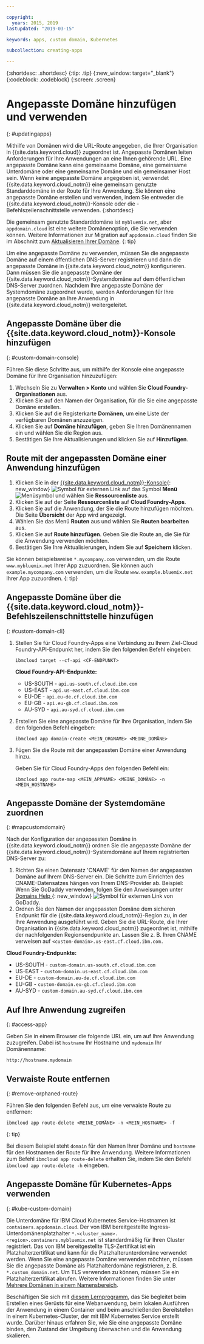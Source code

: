 ```yaml
---

copyright:
  years: 2015, 2019
lastupdated: "2019-03-15"

keywords: apps, custom domain, Kubernetes

subcollection: creating-apps

---
```


{:shortdesc: .shortdesc}
{:tip: .tip}
{:new_window: target="_blank"}
{:codeblock: .codeblock}
{:screen: .screen}

# Angepasste Domäne hinzufügen und verwenden
{: #updatingapps}

Mithilfe von Domänen wird die URL-Route angegeben, die Ihrer Organisation in {{site.data.keyword.cloud}} zugeordnet ist. Angepasste Domänen leiten Anforderungen für Ihre Anwendungen an eine Ihnen gehörende URL. Eine angepasste Domäne kann eine gemeinsame Domäne, eine gemeinsame Unterdomäne oder eine gemeinsame Domäne und ein gemeinsamer Host sein. Wenn keine angepasste Domäne angegeben ist, verwendet {{site.data.keyword.cloud_notm}} eine gemeinsam genutzte Standarddomäne in der Route für Ihre Anwendung. Sie können eine angepasste Domäne erstellen und verwenden, indem Sie entweder die {{site.data.keyword.cloud_notm}}-Konsole oder die -Befehlszeilenschnittstelle verwenden.
{:shortdesc}

Die gemeinsam genutzte Standarddomäne ist `mybluemix.net`, aber `appdomain.cloud` ist eine weitere Domänenoption, die Sie verwenden können. Weitere Informationen zur Migration auf `appdomain.cloud` finden Sie im Abschnitt zum [Aktualisieren Ihrer Domäne](/docs/apps/tutorials?topic=creating-apps-update-domain).
{: tip}

Um eine angepasste Domäne zu verwenden, müssen Sie die angepasste Domäne auf einem öffentlichen DNS-Server registrieren und dann die angepasste Domäne in {{site.data.keyword.cloud_notm}} konfigurieren. Dann müssen Sie die angepasste Domäne der {{site.data.keyword.cloud_notm}}-Systemdomäne auf dem öffentlichen DNS-Server zuordnen. Nachdem Ihre angepasste Domäne der Systemdomäne zugeordnet wurde, werden Anforderungen für Ihre angepasste Domäne an Ihre Anwendung in {{site.data.keyword.cloud_notm}} weitergeleitet.

## Angepasste Domäne über die {{site.data.keyword.cloud_notm}}-Konsole hinzufügen

{: #custom-domain-console}

Führen Sie diese Schritte aus, um mithilfe der Konsole eine angepasste Domäne für Ihre Organisation hinzuzufügen:

1. Wechseln Sie zu **Verwalten > Konto** und wählen Sie **Cloud Foundry-Organisationen** aus.
2. Klicken Sie auf den Namen der Organisation, für die Sie eine angepasste Domäne erstellen.
3. Klicken Sie auf die Registerkarte **Domänen**, um eine Liste der verfügbaren Domänen anzuzeigen.
4. Klicken Sie auf **Domäne hinzufügen**, geben Sie Ihren Domänennamen ein und wählen Sie die Region aus.
5. Bestätigen Sie Ihre Aktualisierungen und klicken Sie auf **Hinzufügen**.

## Route mit der angepassten Domäne einer Anwendung hinzufügen

1. Klicken Sie in der [{{site.data.keyword.cloud_notm}}-Konsole](https://{DomainName}){: new_window} ![Symbol für externen Link](../icons/launch-glyph.svg "Symbol für externen Link") auf das Symbol **Menü** ![Menüsymbol](../../icons/icon_hamburger.svg) und wählen Sie **Ressourcenliste** aus.
2. Klicken Sie auf der Seite **Ressourcenliste** auf **Cloud Foundry-Apps**.
3. Klicken Sie auf die Anwendung, der Sie die Route hinzufügen möchten. Die Seite **Übersicht** der App wird angezeigt.
4. Wählen Sie das Menü **Routen** aus und wählen Sie **Routen bearbeiten** aus.
5. Klicken Sie auf **Route hinzufügen**. Geben Sie die Route an, die Sie für die Anwendung verwenden möchten.
6. Bestätigen Sie Ihre Aktualisierungen, indem Sie auf **Speichern** klicken.

Sie können beispielsweise `*.mycompany.com` verwenden, um die Route `www.mybluemix.net` Ihrer App zuzuordnen. Sie können auch `example.mycompany.com` verwenden, um die Route `www.example.bluemix.net` Ihrer App zuzuordnen.
{: tip}

## Angepasste Domäne über die {{site.data.keyword.cloud_notm}}-Befehlszeilenschnittstelle hinzufügen
{: #custom-domain-cli}

1. Stellen Sie für Cloud Foundry-Apps eine Verbindung zu Ihrem Ziel-Cloud Foundry-API-Endpunkt her, indem Sie den folgenden Befehl eingeben:
   ```
   ibmcloud target --cf-api <CF-ENDPUNKT>
   ```
   
   **Cloud Foundry-API-Endpunkte:**
   * US-SOUTH - `api.us-south.cf.cloud.ibm.com`
   * US-EAST - `api.us-east.cf.cloud.ibm.com`
   * EU-DE - `api.eu-de.cf.cloud.ibm.com`
   * EU-GB - `api.eu-gb.cf.cloud.ibm.com`
   * AU-SYD - `api.au-syd.cf.cloud.ibm.com`
   
2. Erstellen Sie eine angepasste Domäne für Ihre Organisation, indem Sie den folgenden Befehl eingeben:
   ```
   ibmcloud app domain-create <MEIN_ORGNAME> <MEINE_DOMÄNE>
   ```

3. Fügen Sie die Route mit der angepassten Domäne einer Anwendung hinzu.

   Geben Sie für Cloud Foundry-Apps den folgenden Befehl ein:
   ```
   ibmcloud app route-map <MEIN_APPNAME> <MEINE_DOMÄNE> -n <MEIN_HOSTNAME>
   ```
   
## Angepasste Domäne der Systemdomäne zuordnen
{: #mapcustomdomain}

Nach der Konfiguration der angepassten Domäne in {{site.data.keyword.cloud_notm}} ordnen Sie die angepasste Domäne der {{site.data.keyword.cloud_notm}}-Systemdomäne auf Ihrem registrierten DNS-Server zu:

1. Richten Sie einen Datensatz 'CNAME' für den Namen der angepassten Domäne auf Ihrem DNS-Server ein. Die Schritte zum Einrichten des CNAME-Datensatzes hängen von Ihrem DNS-Provider ab. Beispiel: Wenn Sie GoDaddy verwenden, folgen Sie den Anweisungen unter [Domains Help ](https://www.godaddy.com/help/add-a-cname-record-19236){: new_window} ![Symbol für externen Link](../icons/launch-glyph.svg "Symbol für externen Link") von GoDaddy.
2. Ordnen Sie den Namen der angepassten Domäne dem sicheren Endpunkt für die {{site.data.keyword.cloud_notm}}-Region zu, in der Ihre Anwendung ausgeführt wird. Geben Sie die URL-Route, die Ihrer Organisation in {{site.data.keyword.cloud_notm}} zugeordnet ist, mithilfe der nachfolgenden Regionsendpunkte an. Lassen Sie z. B. Ihren CNAME verweisen auf `<custom-domain>.us-east.cf.cloud.ibm.com.`

  **Cloud Foundry-Endpunkte:**
  * US-SOUTH - `custom-domain.us-south.cf.cloud.ibm.com`
  * US-EAST - `custom-domain.us-east.cf.cloud.ibm.com`
  * EU-DE - `custom-domain.eu-de.cf.cloud.ibm.com`
  * EU-GB - `custom-domain.eu-gb.cf.cloud.ibm.com`
  * AU-SYD - `custom-domain.au-syd.cf.cloud.ibm.com`

## Auf Ihre Anwendung zugreifen
{: #access-app}

Geben Sie in einem Browser die folgende URL ein, um auf Ihre Anwendung zuzugreifen. Dabei ist `hostname` Ihr Hostname und `mydomain` Ihr Domänenname:
```
http://hostname.mydomain
```

## Verwaiste Route entfernen
{: #remove-orphaned-route}

Führen Sie den folgenden Befehl aus, um eine verwaiste Route zu entfernen:
```
ibmcloud app route-delete <MEINE_DOMÄNE> -n <MEIN_HOSTNAME> -f
```
{: tip}

Bei diesem Beispiel steht `domain` für den Namen Ihrer Domäne und `hostname` für den Hostnamen der Route für Ihre Anwendung. Weitere Informationen zum Befehl `ibmcloud app route-delete` erhalten Sie, indem Sie den Befehl `ibmcloud app route-delete -h` eingeben.

## Angepasste Domäne für Kubernetes-Apps verwenden
{: #kube-custom-domain}

Die Unterdomäne für IBM Cloud Kubernetes Service-Hostnamen ist `containers.appdomain.cloud`. Der von IBM bereitgestellte Ingress-Unterdomänenplatzhalter `*.<cluster_name>.<region>.containers.mybluemix.net` ist standardmäßig für Ihren Cluster registriert. Das von IBM bereitgestellte TLS-Zertifikat ist ein Platzhalterzertifikat und kann für die Platzhalterunterdomäne verwendet werden. Wenn Sie eine angepasste Domäne verwenden möchten, müssen Sie die angepasste Domäne als Platzhalterdomäne registrieren, z. B. `*.custom_domain.net`. Um TLS verwenden zu können, müssen Sie ein Platzhalterzertifikat abrufen. Weitere Informationen finden Sie unter [Mehrere Domänen in einem Namensbereich](/docs/containers?topic=containers-ingress#multi-domains).

Beschäftigen Sie sich mit [diesem Lernprogramm](/docs/tutorials?topic=solution-tutorials-scalable-webapp-kubernetes), das Sie begleitet beim Erstellen eines Gerüsts für eine Webanwendung, beim lokalen Ausführen der Anwendung in einem Container und beim anschließenden Bereitstellen in einem Kubernetes-Cluster, der mit IBM Kubernetes Service erstellt wurde. Darüber hinaus erfahren Sie, wie Sie eine angepasste Domäne binden, den Zustand der Umgebung überwachen und die Anwendung skalieren.
